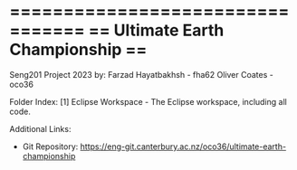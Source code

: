 =================================
== Ultimate Earth Championship ==
=================================

Seng201 Project 2023 by:
Farzad Hayatbakhsh - fha62
Oliver Coates - oco36

Folder Index:
[1] Eclipse Workspace - The Eclipse workspace, including all code.

Additional Links:
- Git Repository: https://eng-git.canterbury.ac.nz/oco36/ultimate-earth-championship